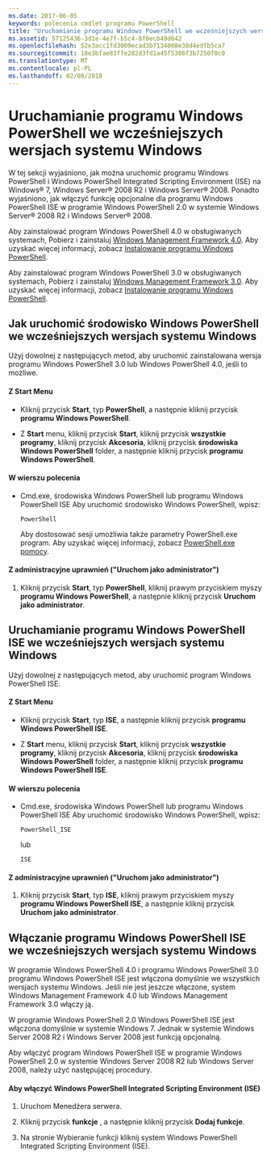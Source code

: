 ```yaml
---
ms.date: 2017-06-05
keywords: polecenia cmdlet programu PowerShell
title: "Uruchamianie programu Windows PowerShell we wcześniejszych wersjach systemu Windows"
ms.assetid: 57125436-3d1e-4e7f-b5c4-8f0ecb49d642
ms.openlocfilehash: 52e3acc1fd3009ecad3b7134008e38d4edfb5ca7
ms.sourcegitcommit: 18e3bfae83ffe282d3fd1a45f5386f3b7250f0c0
ms.translationtype: MT
ms.contentlocale: pl-PL
ms.lasthandoff: 02/08/2018
---
```

# <a name="starting-windows-powershell-on-earlier-versions-of-windows"></a>Uruchamianie programu Windows PowerShell we wcześniejszych wersjach systemu Windows
W tej sekcji wyjaśniono, jak można uruchomić programu Windows PowerShell i Windows PowerShell Integrated Scripting Environment (ISE) na Windows® 7, Windows Server® 2008 R2 i Windows Server® 2008. Ponadto wyjaśniono, jak włączyć funkcję opcjonalne dla programu Windows PowerShell ISE w programie Windows PowerShell 2.0 w systemie Windows Server® 2008 R2 i Windows Server® 2008.

Aby zainstalować program Windows PowerShell 4.0 w obsługiwanych systemach, Pobierz i zainstaluj [Windows Management Framework 4.0](http://go.microsoft.com/fwlink/?LinkID=293881). Aby uzyskać więcej informacji, zobacz [Instalowanie programu Windows PowerShell](Installing-Windows-PowerShell.md).

Aby zainstalować program Windows PowerShell 3.0 w obsługiwanych systemach, Pobierz i zainstaluj [Windows Management Framework 3.0](http://go.microsoft.com/fwlink/?LinkID=240290). Aby uzyskać więcej informacji, zobacz [Instalowanie programu Windows PowerShell](Installing-Windows-PowerShell.md).

## <a name="how-to-start-windows-powershell-on-earlier-versions-of-windows"></a>Jak uruchomić środowisko Windows PowerShell we wcześniejszych wersjach systemu Windows
Użyj dowolnej z następujących metod, aby uruchomić zainstalowana wersja programu Windows PowerShell 3.0 lub Windows PowerShell 4.0, jeśli to możliwe.

#### <a name="from-the-start-menu"></a>Z Start Menu

- Kliknij przycisk **Start**, typ **PowerShell**, a następnie kliknij przycisk **programu Windows PowerShell**.

- Z **Start** menu, kliknij przycisk **Start**, kliknij przycisk **wszystkie programy**, kliknij przycisk **Akcesoria**, kliknij przycisk **środowiska Windows PowerShell**  folder, a następnie kliknij przycisk **programu Windows PowerShell**.

#### <a name="at-the-command-prompt"></a>W wierszu polecenia

- Cmd.exe, środowiska Windows PowerShell lub programu Windows PowerShell ISE Aby uruchomić środowisko Windows PowerShell, wpisz:

    ```
    PowerShell
    ```

    Aby dostosować sesji umożliwia także parametry PowerShell.exe program. Aby uzyskać więcej informacji, zobacz [PowerShell.exe pomocy](../core-powershell/console/PowerShell.exe-Command-Line-Help.md).

#### <a name="with-administrative-privileges-run-as-administrator"></a>Z administracyjne uprawnień ("Uruchom jako administrator")

1. Kliknij przycisk **Start**, typ **PowerShell**, kliknij prawym przyciskiem myszy **programu Windows PowerShell**, a następnie kliknij przycisk **Uruchom jako administrator**.

## <a name="how-to-start-windows-powershell-ise-on-earlier-releases-of-windows"></a>Uruchamianie programu Windows PowerShell ISE we wcześniejszych wersjach systemu Windows
Użyj dowolnej z następujących metod, aby uruchomić program Windows PowerShell ISE.

#### <a name="from-the-start-menu"></a>Z Start Menu

- Kliknij przycisk **Start**, typ **ISE**, a następnie kliknij przycisk **programu Windows PowerShell ISE**.

- Z **Start** menu, kliknij przycisk **Start**, kliknij przycisk **wszystkie programy**, kliknij przycisk **Akcesoria**, kliknij przycisk **środowiska Windows PowerShell**  folder, a następnie kliknij przycisk **programu Windows PowerShell ISE**.

#### <a name="at-the-command-prompt"></a>W wierszu polecenia

- Cmd.exe, środowiska Windows PowerShell lub programu Windows PowerShell ISE Aby uruchomić środowisko Windows PowerShell, wpisz:

    ```
    PowerShell_ISE
    ```

    lub

    ```
    ISE
    ```

#### <a name="with-administrative-privileges-run-as-administrator"></a>Z administracyjne uprawnień ("Uruchom jako administrator")

1. Kliknij przycisk **Start**, typ **ISE**, kliknij prawym przyciskiem myszy **programu Windows PowerShell ISE**, a następnie kliknij przycisk **Uruchom jako administrator**.

## <a name="how-to-enable-windows-powershell-ise-on-earlier-releases-of-windows"></a>Włączanie programu Windows PowerShell ISE we wcześniejszych wersjach systemu Windows
W programie Windows PowerShell 4.0 i programu Windows PowerShell 3.0 programu Windows PowerShell ISE jest włączona domyślnie we wszystkich wersjach systemu Windows. Jeśli nie jest jeszcze włączone, system Windows Management Framework 4.0 lub Windows Management Framework 3.0 włączy ją.

W programie Windows PowerShell 2.0 Windows PowerShell ISE jest włączona domyślnie w systemie Windows 7. Jednak w systemie Windows Server 2008 R2 i Windows Server 2008 jest funkcją opcjonalną.

Aby włączyć program Windows PowerShell ISE w programie Windows PowerShell 2.0 w systemie Windows Server 2008 R2 lub Windows Server 2008, należy użyć następującej procedury.

#### <a name="to-enable-windows-powershell-integrated-scripting-environment-ise"></a>Aby włączyć Windows PowerShell Integrated Scripting Environment (ISE)

1. Uruchom Menedżera serwera.

2. Kliknij przycisk **funkcje** , a następnie kliknij przycisk **Dodaj funkcje**.

3. Na stronie Wybieranie funkcji kliknij system Windows PowerShell Integrated Scripting Environment (ISE).

